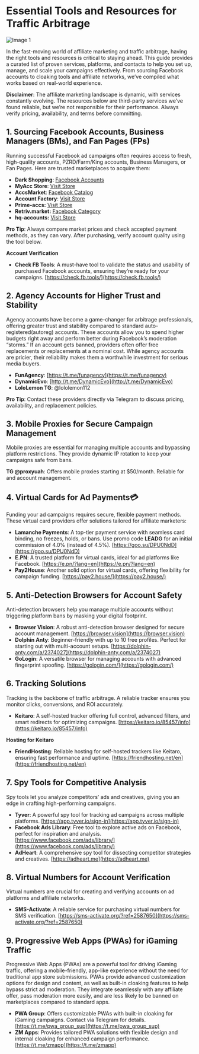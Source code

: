# Essential Tools and Resources for Traffic Arbitrage

![Image 1](/img/1.8/image1.webp)

In the fast-moving world of affiliate marketing and traffic arbitrage, having the right tools and resources is critical to staying ahead. This guide provides a curated list of proven services, platforms, and contacts to help you set up, manage, and scale your campaigns effectively. From sourcing Facebook accounts to cloaking tools and affiliate networks, we’ve compiled what works based on real-world experience.

**Disclaimer**: The affiliate marketing landscape is dynamic, with services constantly evolving. The resources below are third-party services we’ve found reliable, but we’re not responsible for their performance. Always verify pricing, availability, and terms before committing.

## 1. Sourcing Facebook Accounts, Business Managers (BMs), and Fan Pages (FPs)

Running successful Facebook ad campaigns often requires access to fresh, high-quality accounts, PZRD/Farm/King accounts, Business Managers, or Fan Pages. Here are trusted marketplaces to acquire them:

* **Dark Shopping**: [Facebook Accounts](https://dark.shopping/category/view/facebook)    
* **MyAcc Store**: [Visit Store](https://myacc.store/)    
* **AccsMarket**: [Facebook Catalog](https://accsmarket.com/ru/catalog/facebook)    
* **Account Factory**: [Visit Store](https://account-factory.com.ua/)   
* **Prime-accs:** [Visit Store](https://prime-accs.com/)   
* **Retriv.market:** [Facebook Category](https://retriv.market/category/facebook)   
* **hq-accounts:** [Visit Store](https://hq-accounts.com/) 

**Pro Tip**: Always compare market prices and check accepted payment methods, as they can vary. After purchasing, verify account quality using the tool below.

 **Account Verification**

* **Check FB Tools**: A must-have tool to validate the status and usability of purchased Facebook accounts, ensuring they’re ready for your campaigns. [https://check.fb.tools/](https://check.fb.tools/) 

## 2. Agency Accounts for Higher Trust and Stability

Agency accounts have become a game-changer for arbitrage professionals, offering greater trust and stability compared to standard auto-registered(autoreg) accounts. These accounts allow you to spend higher budgets right away and perform better during Facebook’s moderation “storms.” If an account gets banned, providers often offer free replacements or replacements at a nominal cost. While agency accounts are pricier, their reliability makes them a worthwhile investment for serious media buyers.

* **FunAgency**: [https://t.me/funagency](https://t.me/funagency)   
* **DynamicEvo**: [http://t.me/DynamicEvo](http://t.me/DynamicEvo)   
* **LoloLemon TG**: @lololemon112 

**Pro Tip**: Contact these providers directly via Telegram to discuss pricing, availability, and replacement policies.

## 3. Mobile Proxies for Secure Campaign Management

Mobile proxies are essential for managing multiple accounts and bypassing platform restrictions. They provide dynamic IP rotation to keep your campaigns safe from bans.

**TG @proxyuah**: Offers mobile proxies starting at $50/month. Reliable for and account management.

## 4. Virtual Cards for Ad Payments💳

Funding your ad campaigns requires secure, flexible payment methods. These virtual card providers offer solutions tailored for affiliate marketers:

* **Lamanche Payments**: A top-tier payment service with seamless card binding, no freezes, holds, or bans. Use promo code **LEADG** for an initial commission of 4.0% (instead of 4.5%). [https://goo.su/DPU0NdD](https://goo.su/DPU0NdD)   
* **E.PN**: A trusted platform for virtual cards, ideal for ad platforms like Facebook. [https://e.pn/?lang=en](https://e.pn/?lang=en)   
* **Pay2House**: Another solid option for virtual cards, offering flexibility for campaign funding. [https://pay2.house/](https://pay2.house/)

## 5. Anti-Detection Browsers for Account Safety

Anti-detection browsers help you manage multiple accounts without triggering platform bans by masking your digital footprint.

* **Browser Vision**: A robust anti-detection browser designed for secure account management. [https://browser.vision](https://browser.vision)   
* **Dolphin Anty**: Beginner-friendly with up to 10 free profiles. Perfect for starting out with multi-account setups. [https://dolphin-anty.com/a/2374027](https://dolphin-anty.com/a/2374027)   
* **GoLogin**: A versatile browser for managing accounts with advanced fingerprint spoofing. [https://gologin.com/](https://gologin.com/) 

## 6. Tracking Solutions

Tracking is the backbone of traffic arbitrage. A reliable tracker ensures you monitor clicks, conversions, and ROI accurately.

* **Keitaro**: A self-hosted tracker offering full control, advanced filters, and smart redirects for optimizing campaigns. [https://keitaro.io/85457/info](https://keitaro.io/85457/info) 

**Hosting for Keitaro**

* **FriendHosting**: Reliable hosting for self-hosted trackers like Keitaro, ensuring fast performance and uptime. [https://friendhosting.net/en](https://friendhosting.net/en)

## 7. Spy Tools for Competitive Analysis

Spy tools let you analyze competitors’ ads and creatives, giving you an edge in crafting high-performing campaigns.

* **Tyver**: A powerful spy tool for tracking ad campaigns across multiple platforms. [https://app.tyver.io/sign-in](https://app.tyver.io/sign-in)   
* **Facebook Ads Library**: Free tool to explore active ads on Facebook, perfect for inspiration and analysis. [https://www.facebook.com/ads/library/](https://www.facebook.com/ads/library/)   
* **AdHeart**: A comprehensive spy tool for dissecting competitor strategies and creatives. [https://adheart.me](https://adheart.me)

## 8. Virtual Numbers for Account Verification

Virtual numbers are crucial for creating and verifying accounts on ad platforms and affiliate networks.

* **SMS-Activate**: A reliable service for purchasing virtual numbers for SMS verification. [https://sms-activate.org/?ref=2587650](https://sms-activate.org/?ref=2587650) 

## 9. Progressive Web Apps (PWAs) for iGaming Traffic

Progressive Web Apps (PWAs) are a powerful tool for driving iGaming traffic, offering a mobile-friendly, app-like experience without the need for traditional app store submissions. PWAs provide advanced customization options for design and content, as well as built-in cloaking features to help bypass strict ad moderation. They integrate seamlessly with any affiliate offer, pass moderation more easily, and are less likely to be banned on marketplaces compared to standard apps.

* **PWA Group**: Offers customizable PWAs with built-in cloaking for iGaming campaigns. Contact via Telegram for details. [https://t.me/pwa_group_sup](https://t.me/pwa_group_sup)     
* **ZM Apps**: Provides tailored PWA solutions with flexible design and internal cloaking for enhanced campaign performance. [https://t.me/zmapp](https://t.me/zmapp)